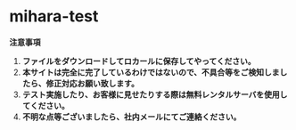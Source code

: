 # mihara-test
**注意事項**
1. **ファイルをダウンロードしてロカールに保存してやってください。**<br>
2. **本サイトは完全に完了しているわけではないので、不具合等をご検知しましたら、修正対応お願い致します。**<br>
3. **テスト実施したり、お客様に見せたりする際は無料レンタルサーバを使用してください。**
4. **不明な点等ございましたら、社内メールにてご連絡ください。**

